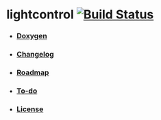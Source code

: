 # lightcontrol [![Build Status](https://travis-ci.org/jackwilsdon/lightcontrol.svg?branch=add-config)](https://travis-ci.org/jackwilsdon/lightcontrol)

 - ### [Doxygen](https://jackwilsdon.github.io/lightcontrol/)
 - ### [Changelog](/CHANGELOG.md)
 - ### [Roadmap](/ROADMAP.md)
 - ### [To-do](/TODO.md)
 - ### [License](/LICENSE.md)
